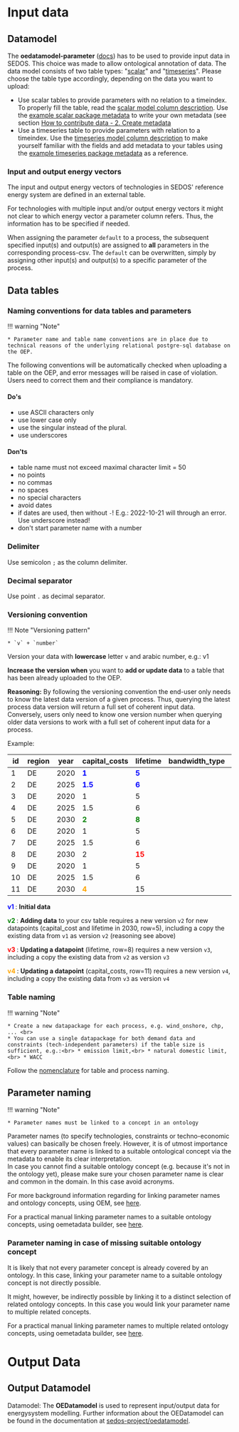 


# Input data 

## Datamodel

The **oedatamodel-parameter** ([docs](https://github.com/sedos-project/oedatamodel#oedatamodel-parameter)) has to 
be used to provide input data in SEDOS. This choice was made to allow ontological annotation of data. The data 
model consists of two table types: "[scalar](https://github.com/sedos-project/oedatamodel/blob/main/oedatamodel-parameter/oedatamodel-parameter-datapackage_scalar.csv)" and "[timeseries](https://github.com/sedos-project/oedatamodel/blob/main/oedatamodel-parameter/oedatamodel-parameter-datapackage_timeseries.csv)". Please choose the table type accordingly, depending on the data you want to upload:

- Use scalar tables to provide parameters with no relation to a timeindex. To properly fill the table, read the 
  [scalar model column description](https://github.com/sedos-project/oedatamodel#scalar-description). Use the 
  [example scalar package metadata](https://github.com/sedos-project/oedatamodel/blob/main/oedatamodel-parameter/datamodel_scalars.json) to write your own metadata 
  (see section [How to contribute data - 2. Create metadata](http://127.0.0.1:8000/data_requirements/overview/#2#create#metadata)
- Use a timeseries table to provide parameters with relation to a timeindex. Use the [timeseries model column description](https://github.com/sedos-project/oedatamodel#timeseries-description) to make yourself familiar with the 
  fields and add metadata to your tables using the [example timeseries package metadata](https://github.com/sedos-project/oedatamodel/blob/main/oedatamodel-parameter/datamodel_timeseries.json) as a reference.

### Input and output energy vectors
The input and output energy vectors of technologies in SEDOS' reference energy system are defined in an external table.

For technologies with multiple input and/or output energy vectors it might not clear to which energy vector a 
parameter column refers. Thus, the information has to be specified if needed.

When assigning the parameter `default` to a process, the subsequent specified input(s) and output(s) are assigned to 
**all** parameters in the corresponding process-csv. The `default` can be overwritten, simply by assigning other input(s) and output(s) to a specific parameter of 
the process.

## Data tables 


### Naming conventions for data tables and parameters
!!! warning "Note" 

    * Parameter name and table name conventions are in place due to technical reasons of the underlying relational postgre-sql database on the OEP. 

The following conventions will be automatically checked when uploading a table on the OEP, and error messages will be raised in case of violation.
Users need to correct them and their compliance is mandatory.

#### Do's
* use ASCII characters only
* use lower case only 
* use the singular instead of the plural.
* use underscores

#### Don'ts

* table name must not exceed maximal character limit = 50
* no points
* no commas
* no spaces
* no special characters
* avoid dates
* if dates are used, then without `-`! E.g.: 2022-10-21 will through an error. Use underscore instead!
* don't start parameter name with a number

### Delimiter 

Use semicolon `;` as the column delimiter. 

### Decimal separator 

Use point `.` as decimal separator. 

### Versioning convention
!!! Note "Versioning pattern"

    * `v` + `number` 


Version your data with **lowercase** letter `v` and arabic number, e.g.: v1

**Increase the version when** you want to **add or update data** to a table that has been already uploaded to the OEP. 
<br>

**Reasoning:** By following the versioning convention the end-user only needs to know the latest data version of a 
given process. Thus, querying the latest process data version will return a full set of coherent input data. 
<br>
Conversely, users only need to know one version number when querying older data versions to work with a full 
set of coherent input data for a process. 

Example: 

| id | region | year | capital_costs                             | lifetime                                 | bandwidth_type | version                                    | method | source | comment |
|----|--------|------|-------------------------------------------|------------------------------------------|----------------|--------------------------------------------|-------|--------|---------|
| 1  | DE     | 2020 | **<span style="color:blue"> 1 </span>**   | **<span style="color:blue"> 5 </span>**  |                | **<span style="color:blue"> v1 </span>**   |       |        |         |
| 2  | DE     | 2025 | **<span style="color:blue"> 1.5 </span>** | **<span style="color:blue"> 6 </span>**  |                | **<span style="color:blue"> v1 </span>**   |       |        |         |
| 3  | DE     | 2020 | 1                                         | 5                                        |                | **<span style="color:green"> v2 </span>**  |       |        |         |
| 4  | DE     | 2025 | 1.5                                       | 6                                        |                | **<span style="color:green"> v2 </span>**  |       |        |         |
| 5  | DE     | 2030 | **<span style="color:green"> 2 </span>**  | **<span style="color:green"> 8 </span>** |                | **<span style="color:green"> v2 </span>**  |       |        |         |
| 6  | DE     | 2020 | 1                                         | 5                                        |                | **<span style="color:red"> v3 </span>**    |       |        |         |
| 7  | DE     | 2025 | 1.5                                       | 6                                        |                | **<span style="color:red"> v3 </span>**    |       |        |         |
| 8  | DE     | 2030 | 2                                         | **<span style="color:red"> 15 </span>**  |                | **<span style="color:red"> v3 </span>**    |       |        |         |
| 9  | DE     | 2020 | 1                                         | 5                                        |                | **<span style="color:orange"> v4 </span>** |       |        |         |
| 10 | DE     | 2025 | 1.5                                       | 6                                        |                | **<span style="color:orange"> v4 </span>** |       |        |         |
| 11 | DE     | 2030 | **<span style="color:orange"> 4 </span>** | 15                                       |                | **<span style="color:orange"> v4 </span>** |       |        |         |

**<span style="color:blue"> v1 </span>**: **Initial data**

**<span style="color:green"> v2 </span>**: **Adding data** to your csv table requires a new version `v2` for new 
datapoints (capital_cost and lifetime in 2030, row=5), including a copy the existing data from `v1` as version `v2` 
(reasoning see above)

**<span style="color:red"> v3 </span>**: **Updating a datapoint** (lifetime, row=8) requires a new version 
`v3`, including a copy the existing data from `v2` as version `v3`

**<span style="color:orange"> v4 </span>**: **Updating a datapoint** (capital_costs, row=11) requires a new 
version `v4`, including a copy the existing data from `v3` as version `v4`

### Table naming

!!! warning "Note" 

    * Create a new datapackage for each process, e.g. wind_onshore, chp, ... <br>
    * You can use a single datapackage for both demand data and constraints (tech-independent parameters) if the table size is sufficient, e.g.:<br> * emission limit,<br> * natural domestic limit,<br> * WACC 

Follow the [nomenclature](nomenclature.md) for table and process naming.

## Parameter naming

!!! warning "Note" 

    * Parameter names must be linked to a concept in an ontology

Parameter names (to specify technologies, constraints or techno-economic values) can basically be chosen freely. 
However, it is of utmost importance that every parameter name is linked to a suitable ontological concept via the metadata to enable its clear interpretation.
<br> In case you cannot find a suitable ontology concept (e.g. because it's not in the ontology yet), please make sure 
your chosen parameter name is clear and common in the domain. In this case avoid acronyms.

For more background information regarding for linking parameter names and ontology concepts, using OEM, see [here](ontology.md#Ontological-annotation-of-data).

For a practical manual linking parameter names to a suitable ontology concepts, using oemetadata builder, see [here](ontology.md#Link-a-parameter-name-to-a-suitable-ontology-concept).

### Parameter naming in case of missing suitable ontology concept

It is likely that not every parameter concept is already covered by an ontology. In this case, linking your parameter name to a suitable ontology concept is not directly possible.

It might, however, be indirectly possible by linking it to a distinct selection of related ontology concepts. 
In this case you would link your parameter name to multiple related concepts.

For a practical manual linking parameter names to multiple related ontology concepts, using oemetadata builder, see [here](ontology.md#Link-a-parameter-name-to-multiple-related-ontology-concepts).

# Output Data

## Output Datamodel

Datamodel: The **OEDatamodel** is used to represent input/output data for energysystem modelling. 
Further information about the OEDatamodel can be found in the documentation at [sedos-project/oedatamodel](https://github.com/sedos-project/oedatamodel).

